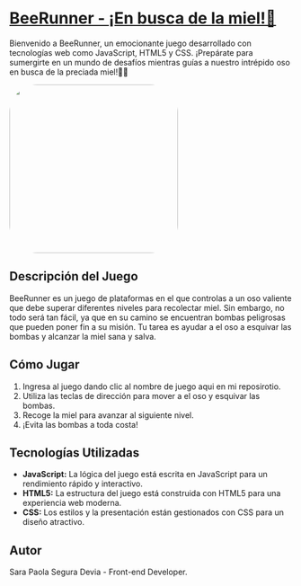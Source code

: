 # [BeeRunner - ¡En busca de la miel!🍯](https://sarasegura.github.io/taller-practico-javascript-videogames/)

Bienvenido a BeeRunner, un emocionante juego desarrollado con tecnologías web como JavaScript, HTML5 y CSS. ¡Prepárate para sumergirte en un mundo de desafíos mientras guías a nuestro intrépido oso en busca de la preciada miel!🐻🍯

<img src="https://github.com/sarasegura/taller-practico-javascript-videogames/assets/137323950/83c91c26-0366-4251-a02a-706ab0cde986" width="300" style="border-radius: 50px;">




## Descripción del Juego

BeeRunner es un juego de plataformas en el que controlas a un oso valiente que debe superar diferentes niveles para recolectar miel. Sin embargo, no todo será tan fácil, ya que en su camino se encuentran bombas peligrosas que pueden poner fin a su misión. Tu tarea es ayudar a el oso a esquivar las bombas y alcanzar la miel sana y salva.


## Cómo Jugar

1. Ingresa al juego dando clic al nombre de juego aqui en mi reposirotio.
2. Utiliza las teclas de dirección para mover a el oso y esquivar las bombas.
3. Recoge la miel para avanzar al siguiente nivel.
4. ¡Evita las bombas a toda costa!


## Tecnologías Utilizadas

- **JavaScript:** La lógica del juego está escrita en JavaScript para un rendimiento rápido y interactivo.
- **HTML5:** La estructura del juego está construida con HTML5 para una experiencia web moderna.
- **CSS:** Los estilos y la presentación están gestionados con CSS para un diseño atractivo.

## Autor
Sara Paola Segura Devia - Front-end Developer.

